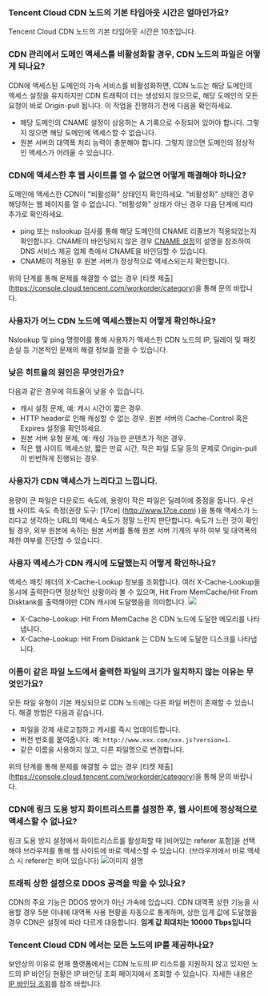 ### Tencent Cloud CDN 노드의 기본 타임아웃 시간은 얼마인가요?
Tencent Cloud CDN 노드의 기본 타임아웃 시간은 10초입니다.

### CDN 관리에서 도메인 액세스를 비활성화할 경우, CDN 노드의 파일은 어떻게 되나요?
CDN에 액세스된 도메인의 가속 서비스를 비활성화하면, CDN 노드는 해당 도메인의 액세스 설정을 유지하지만 CDN 트래픽이 더는 생성되지 않으므로, 해당 도메인의 모든 요청이 바로 Origin-pull 됩니다. 이 작업을 진행하기 전에 다음을 확인하세요.
- 해당 도메인의 CNAME 설정이 상응하는 A 기록으로 수정되어 있어야 합니다. 그렇지 않으면 해당 도메인에 액세스할 수 없습니다.
- 원본 서버의 대역폭 처리 능력이 충분해야 합니다. 그렇지 않으면 도메인의 정상적인 액세스가 어려울 수 있습니다.

### CDN에 액세스한 후 웹 사이트를 열 수 없으면 어떻게 해결해야 하나요?
도메인에 액세스한 CDN이 "비활성화" 상태인지 확인하세요. "비활성화" 상태인 경우 해당하는 웹 페이지를 열 수 없습니다. "비활성화" 상태가 아닌 경우 다음 단계에 따라 추가로 확인하세요.
+ ping 또는 nslookup 검사를 통해 해당 도메인의 CNAME 리졸브가 적용되었는지 확인합니다. CNAME이 바인딩되지 않은 경우 [CNAME 설정](https://intl.cloud.tencent.com/document/product/228/3121)의 설명을 참조하여 DNS 서비스 제공 업체 측에서 CNAME을 바인딩할 수 있습니다.
+ CNAME이 적용된 후 원본 서버가 정상적으로 액세스되는지 확인합니다.

위의 단계를 통해 문제를 해결할 수 없는 경우 [티켓 제출] (https://console.cloud.tencent.com/workorder/category)을 통해 문의 바랍니다.

### 사용자가 어느 CDN 노드에 액세스했는지 어떻게 확인하나요?
Nslookup 및 ping 명령어를 통해 사용자가 액세스한 CDN 노드의 IP, 딜레이 및 패킷 손실 등 기본적인 문제의 해결 정보를 얻을 수 있습니다.

### 낮은 히트율의 원인은 무엇인가요?
다음과 같은 경우에 히트율이 낮을 수 있습니다.
+ 캐시 설정 문제, 예: 캐시 시간이 짧은 경우.
+ HTTP header로 인해 캐싱할 수 없는 경우. 원본 서버의 Cache-Control 혹은 Expires 설정을 확인하세요.
+ 원본 서버 유형 문제, 예: 캐싱 가능한 콘텐츠가 적은 경우.
+ 적은 웹 사이트 액세스양, 짧은 만료 시간, 적은 파일 도달 등의 문제로 Origin-pull이 빈번하게 진행되는 경우.

### 사용자가 CDN 액세스가 느리다고 느낍니다.
용량이 큰 파일은 다운로드 속도에, 용량이 작은 파일은 딜레이에 중점을 둡니다. 우선 웹 사이트 속도 측정(권장 도구: [17ce] (http://www.17ce.com) )을 통해 액세스가 느리다고 생각하는 URL의 액세스 속도가 정말 느린지 판단합니다.
속도가 느린 것이 확인될 경우, 외부 원본에 속하는 원본 서버를 통해 원본 서버 기계의 부하 여부 및 대역폭의 제한 여부를 진단할 수 있습니다.

### 사용자 액세스가 CDN 캐시에 도달했는지 어떻게 확인하나요?
액세스 패킷 헤더의 X-Cache-Lookup 정보를 조회합니다. 여러 X-Cache-Lookup을 동시에 출력한다면 정상적인 상황이라 볼 수 있으며, Hit From MemCache/Hit From Disktank를 출력해야만 CDN 캐시에 도달했음을 의미합니다.
![](https://mc.qcloudimg.com/static/img/64ac912c895b36f0241a927df6da3543/image.png)
+ X-Cache-Lookup: Hit From MemCache 은 CDN 노드에 도달한 메모리를 나타냅니다.
+ X-Cache-Lookup: Hit From Disktank 는 CDN 노드에 도달한 디스크를 나타냅니다.

### 이름이 같은 파일 노드에서 출력한 파일의 크기가 일치하지 않는 이유는 무엇인가요?
모든 파일 유형이 기본 캐싱되므로 CDN 노드에는 다른 파일 버전이 존재할 수 있습니다. 해결 방법은 다음과 같습니다.
+ 파일을 강제 새로고침하고 캐시를 즉시 업데이트합니다.
+ 버전 번호를 붙여줍니다. 예: ```http://www.xxx.com/xxx.js?version=1```.
+ 같은 이름을 사용하지 않고, 다른 파일명으로 변경합니다.

위의 단계를 통해 문제를 해결할 수 없는 경우 [티켓 제출] (https://console.cloud.tencent.com/workorder/category)을 통해 문의 바랍니다.


### CDN에 링크 도용 방지 화이트리스트를 설정한 후, 웹 사이트에 정상적으로 액세스할 수 없나요?

링크 도용 방지 설정에서 화이트리스트를 활성화할 때 [비어있는 referer 포함]을 선택해야 브라우저를 통해 웹 사이트에 바로 액세스할 수 있습니다. (브라우저에서 바로 액세스 시 referer는 비어 있습니다)
![이미지 설명](https://main.qcloudimg.com/raw/71614474c565ad0e2697d72881136794.png)

### 트래픽 상한 설정으로 DDOS 공격을 막을 수 있나요?

CDN의 주요 기능은 DDOS 방어가 아닌 가속에 있습니다. CDN 대역폭 상한 기능을 사용할 경우 5분 이내에 대역폭 사용 현황을 자동으로 통계하며, 상한 임계 값에 도달했을 경우 CDN은 설정에 따라 다르게 대응합니다. **임계 값 최대치는 10000 Tbps입니다**

### Tencent Cloud CDN 에서는 모든 노드의 IP를 제공하나요? 
보안상의 이유로 현재 플랫폼에서는 CDN 노드의 IP 리스트를 지원하지 않고 있지만 노드의 IP 바인딩 현황은 IP 바인딩 조회 페이지에서 조회할 수 있습니다. 자세한 내용은 [IP 바인딩 조회](https://intl.cloud.tencent.com/document/product/228/10747)를 참조 바랍니다.
